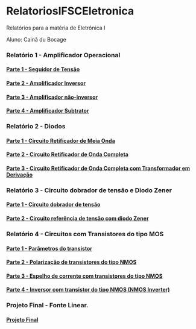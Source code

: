# RelatoriosIFSCEletronica
Relatórios para a matéria de Eletrônica I

Aluno: Cainã du Bocage

### Relatório 1 - Amplificador Operacional
#### [Parte 1 - Seguidor de Tensão](https://github.com/CainaDB/RelatoriosIFSCEletronica/blob/master/Relatorio%201.md/Parte%201.md)
#### [Parte 2 - Amplificador Inversor](https://github.com/CainaDB/RelatoriosIFSCEletronica/blob/master/Relatorio%201.md/Parte%202.md)
#### [Parte 3 - Amplificador não-inversor](https://github.com/CainaDB/RelatoriosIFSCEletronica/blob/master/Relatorio%201.md/Parte%203.md)
#### [Parte 4 -  Amplificador Subtrator](https://github.com/CainaDB/RelatoriosIFSCEletronica/blob/master/Relatorio%201.md/Parte%204.md)

### Relatório 2 - Diodos
#### [Parte 1 - Circuito Retificador de Meia Onda](https://github.com/CainaDB/RelatoriosIFSCEletronica/blob/master/Relatorio%202.md/Parte%201.md)
#### [Parte 2 - Circuito Retificador de Onda Completa](https://github.com/CainaDB/RelatoriosIFSCEletronica/blob/master/Relatorio%202.md/Parte%202.md)
#### [Parte 3 - Circuito Retificador de Onda Completa com Transformador em Derivação](https://github.com/CainaDB/RelatoriosIFSCEletronica/blob/master/Relatorio%202.md/Parte%203.md)

### Relatório 3 - Circuito dobrador de tensão e Diodo Zener
#### [Parte 1 - Circuito dobrador de tensão](https://github.com/CainaDB/RelatoriosIFSCEletronica/blob/master/Relatorio%203.md/Parte%201.md)
#### [Parte 2 - Circuito referência de tensão com diodo Zener](https://github.com/CainaDB/RelatoriosIFSCEletronica/blob/master/Relatorio%203.md/Parte%202.md)

### Relatório 4 - Circuitos com Transistores do tipo MOS
#### [Parte 1 - Parâmetros do transistor](https://github.com/CainaDB/RelatoriosIFSCEletronica/blob/master/Relatorio%204.md/Parte%201.md)
#### [Parte 2 - Polarização de transistores do tipo NMOS](https://github.com/CainaDB/RelatoriosIFSCEletronica/blob/master/Relatorio%204.md/Parte%202.md)
#### [Parte 3 - Espelho de corrente com transistores do tipo NMOS](https://github.com/CainaDB/RelatoriosIFSCEletronica/blob/master/Relatorio%204.md/Parte%203.md)
#### [Parte 4 - Inversor com transistor do tipo NMOS (NMOS Inverter)](https://github.com/CainaDB/RelatoriosIFSCEletronica/blob/master/Relatorio%204.md/Parte%204.md)

### Projeto Final - Fonte Linear.
#### [Projeto Final](https://github.com/CainaDB/RelatoriosIFSCEletronica/blob/master/Projeto_Final.md/Projeto_Fonte.md)
